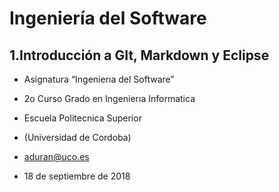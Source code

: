 # **Ingeniería del Software**
## 1.Introducción a GIt, Markdown y Eclipse
* Asignatura “Ingenierıa del Software”
* 2o Curso Grado en Ingenierıa Informatica
* Escuela Politecnica Superior
* (Universidad de Cordoba)
* aduran@uco.es

* 18 de septiembre de 2018
